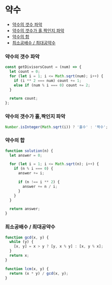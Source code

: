 # 약수
- [약수의 갯수 파악](#약수의-갯수-파악)
- [약수의 갯수가 홀,짝인지 파악](#약수의-갯수가-홀짝인지-파악)
- [약수의 합](#약수의-합)
- [최소공배수 / 최대공약수](#최소공배수--최대공약수)



### 약수의 갯수 파악

```js
const getDivisorsCount = (num) => {
  let count = 0;
  for (let i = 1; i <= Math.sqrt(num); i++) {
    if (i ** 2 === num) count += 1;
    else if (num % i === 0) count += 2;
  }

  return count;
};
```



### 약수의 갯수가 홀,짝인지 파악

```js
Number.isInteger(Math.sqrt(i)) ? '홀수' : '짝수';
```



### 약수의 합

```js
function solution(n) {
  let answer = 0;

  for (let i = 1; i <= Math.sqrt(n); i++) {
    if (n % i === 0) {
      answer += i;

      if (n !== i ** 2) {
        answer += n / i;
      }
    }
  }

  return answer;
}
```



### 최소공배수 / 최대공약수

```js
function gcd(x, y) {
  while (y) {
    [x, y] = x > y ? [y, x % y] : [x, y % x];
  }
  return x;
}

function lcm(x, y) {
  return (x * y) / gcd(x, y);
}
```



